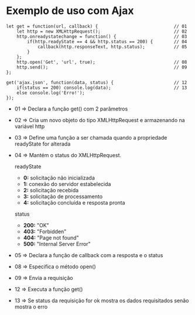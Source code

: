 # Exemplo de uso com Ajax

	let get = function(url, callback) {								// 01
    	let http = new XMLHttpRequest();							// 02
    	http.onreadystatechange = function() {						// 03
   			if(http.readyState == 4 && http.status == 200) {		// 04
   				callback(http.responseText, http.status);			// 05
			}
		};
    	http.open('Get', 'url', true);								// 08
    	http.send();												// 09
	};

	get('ajax.json', function(data, status) { 						// 12
   		if(status == 200) console.log(data);						// 13
        else console.log('Erro!');
	});

- 01 => Declara a função get() com 2 parâmetros
- 02 => Cria um novo objeto do tipo XMLHttpRequest e armazenando na variável http
- 03 => Define uma função a ser chamada quando a propriedade readyState for alterada
- 04 => Mantém o status do XMLHttpRequest.
        
    readyState
    - **0:** solicitação não inicializada
    - **1:** conexão do servidor estabelecida
    - **2:** solicitação recebida
    - **3:** solicitação de processamento
    - **4:** solicitação concluída e resposta pronta
    
    status
    - **200:** "OK"
    - **403:** "Forbidden"
    - **404:** "Page not found"
    - **500:** "Internal Server Error"
    
- 05 => Declara a função de callback com a resposta e o status
- 08 => Especifica o método open()
- 09 => Envia a requisição
- 12 => Executa a função get()
- 13 => Se status da requisição for ok mostra os dados requisitados senão mostra o erro
